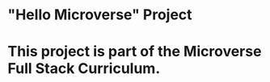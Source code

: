 # "Hello Microverse" Project

This project is part of the Microverse Full Stack Curriculum.
==========
